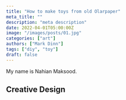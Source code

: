 ```yaml
---
title: "How to make toys from old Olarpaper"
meta_title: ""
description: "meta description"
date: 2022-04-01T05:00:00Z
image: "/images/posts/01.jpg"
categories: ["art"]
authors: ["Mark Dinn"]
tags: ["diy", "toy"]
draft: false
---
```


My name is Nahian Maksood.

## Creative Design


